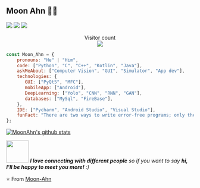 ## Moon Ahn 👨‍🚀
[![](https://img.shields.io/badge/Gmail-munantoyou%40gmail.com-white)](https://mail.google.com/mail/u/0/?tab=km#inbox)
[![](https://img.shields.io/badge/Blog-Moon_ahn-orange)](https://moon-ahn.tistory.com/)
[![](https://img.shields.io/badge/KakaoTalk-kicest-yellow)]()

<p align="center"> 
  Visitor count<br>
  <img src="https://profile-counter.glitch.me/Moon-ahn/count.svg" />
</p>



```javascript
const Moon_Ahn = {
    pronouns: "He" | "Him",
    code: ["Python", "C", "C++", "Kotlin", "Java"],
    askMeAbout: ["Computer Vision", "GUI", "Simulator", "App dev"],
    technologies: {
       GUI: ["PyQt5", "MFC"],
       mobileApp: ["Android"],
       DeepLearning: ["Yolo", "CNN", "RNN", "GAN"],
       databases: ["MySql", "FireBase"],
    },
    IDE: ["Pycharm", "Android Studio", "Visual Studio"],
    funFact: "There are two ways to write error-free programs; only the third one works"
};
```
[![MoonAhn's github stats](https://github-readme-stats.vercel.app/api?username=Moon-Ahn&show_icons=true&theme=merko&hide=["contribs","issues"])](https://github.com/Moon-Ahn)

<img src="https://media.giphy.com/media/LnQjpWaON8nhr21vNW/giphy.gif" width="60"> <em><b>I love connecting with different people</b> so if you want to say <b>hi, I'll be happy to meet you more!</b> :)</em>

⭐️ From [Moon-Ahn](https://github.com/Moon-Ahn)
